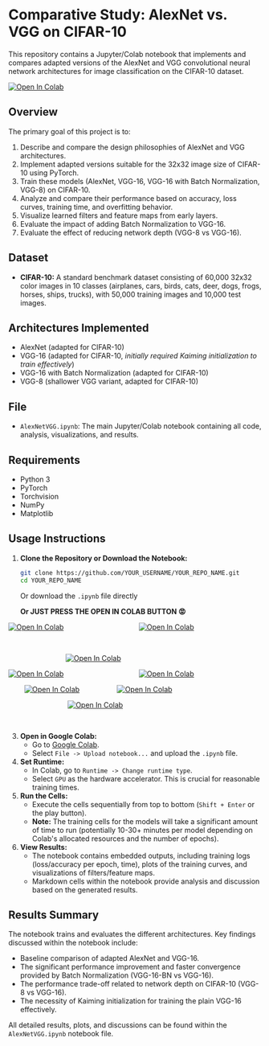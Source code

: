 


# Comparative Study: AlexNet vs. VGG on CIFAR-10

This repository contains a Jupyter/Colab notebook that implements and compares adapted versions of the AlexNet and VGG convolutional neural network architectures for image classification on the CIFAR-10 dataset.

[![Open In Colab](https://colab.research.google.com/assets/colab-badge.svg)](https://colab.research.google.com/github/SkillzZA/AlexNet-VGG-CIFAR10/blob/main/AlexNetVGG.ipynb)

## Overview

The primary goal of this project is to:
1.  Describe and compare the design philosophies of AlexNet and VGG architectures.
2.  Implement adapted versions suitable for the 32x32 image size of CIFAR-10 using PyTorch.
3.  Train these models (AlexNet, VGG-16, VGG-16 with Batch Normalization, VGG-8) on CIFAR-10.
4.  Analyze and compare their performance based on accuracy, loss curves, training time, and overfitting behavior.
5.  Visualize learned filters and feature maps from early layers.
6.  Evaluate the impact of adding Batch Normalization to VGG-16.
7.  Evaluate the effect of reducing network depth (VGG-8 vs VGG-16).

## Dataset

*   **CIFAR-10:** A standard benchmark dataset consisting of 60,000 32x32 color images in 10 classes (airplanes, cars, birds, cats, deer, dogs, frogs, horses, ships, trucks), with 50,000 training images and 10,000 test images.

## Architectures Implemented

*   AlexNet (adapted for CIFAR-10)
*   VGG-16 (adapted for CIFAR-10, *initially required Kaiming initialization to train effectively*)
*   VGG-16 with Batch Normalization (adapted for CIFAR-10)
*   VGG-8 (shallower VGG variant, adapted for CIFAR-10)

## File

*   `AlexNetVGG.ipynb`: The main Jupyter/Colab notebook containing all code, analysis, visualizations, and results.

## Requirements

*   Python 3
*   PyTorch
*   Torchvision
*   NumPy
*   Matplotlib

## Usage Instructions

1.  **Clone the Repository or Download the Notebook:**
    ```bash
    git clone https://github.com/YOUR_USERNAME/YOUR_REPO_NAME.git
    cd YOUR_REPO_NAME
    ```
    Or download the `.ipynb` file directly
    
    **Or JUST PRESS THE OPEN IN COLAB BUTTON 😡** 
    
   [![Open In Colab](https://colab.research.google.com/assets/colab-badge.svg)](https://colab.research.google.com/github/SkillzZA/AlexNet-VGG-CIFAR10/blob/main/AlexNetVGG.ipynb) &nbsp; &nbsp; &nbsp; &nbsp; &nbsp;&nbsp; &nbsp; &nbsp; &nbsp; &nbsp;&nbsp; &nbsp; &nbsp; &nbsp; &nbsp;&nbsp; &nbsp; &nbsp; &nbsp; &nbsp;    [![Open In Colab](https://colab.research.google.com/assets/colab-badge.svg)](https://colab.research.google.com/github/SkillzZA/AlexNet-VGG-CIFAR10/blob/main/AlexNetVGG.ipynb)<br/> 


   $~$


 &nbsp;&nbsp; &nbsp; &nbsp; &nbsp; &nbsp;&nbsp; &nbsp; &nbsp; &nbsp; &nbsp;&nbsp; &nbsp; &nbsp; &nbsp; &nbsp; [![Open In Colab](https://colab.research.google.com/assets/colab-badge.svg)](https://colab.research.google.com/github/SkillzZA/AlexNet-VGG-CIFAR10/blob/main/AlexNetVGG.ipynb)

   [![Open In Colab](https://colab.research.google.com/assets/colab-badge.svg)](https://colab.research.google.com/github/SkillzZA/AlexNet-VGG-CIFAR10/blob/main/AlexNetVGG.ipynb) &nbsp; &nbsp; &nbsp; &nbsp; &nbsp;&nbsp; &nbsp; &nbsp; &nbsp; &nbsp;&nbsp; &nbsp; &nbsp; &nbsp; &nbsp;&nbsp; &nbsp; &nbsp; &nbsp; &nbsp;    [![Open In Colab](https://colab.research.google.com/assets/colab-badge.svg)](https://colab.research.google.com/github/SkillzZA/AlexNet-VGG-CIFAR10/blob/main/AlexNetVGG.ipynb)



  &nbsp; &nbsp; &nbsp; &nbsp;   [![Open In Colab](https://colab.research.google.com/assets/colab-badge.svg)](https://colab.research.google.com/github/SkillzZA/AlexNet-VGG-CIFAR10/blob/main/AlexNetVGG.ipynb)   &nbsp;&nbsp; &nbsp; &nbsp; &nbsp; &nbsp;&nbsp; &nbsp; &nbsp; &nbsp; [![Open In Colab](https://colab.research.google.com/assets/colab-badge.svg)](https://colab.research.google.com/github/SkillzZA/AlexNet-VGG-CIFAR10/blob/main/AlexNetVGG.ipynb)
  
  
  &nbsp;&nbsp; &nbsp;&nbsp; &nbsp;&nbsp; &nbsp; &nbsp;&nbsp; &nbsp;&nbsp; &nbsp; &nbsp; &nbsp;&nbsp; &nbsp; &nbsp; &nbsp;   [![Open In Colab](https://colab.research.google.com/assets/colab-badge.svg)](https://colab.research.google.com/github/SkillzZA/AlexNet-VGG-CIFAR10/blob/main/AlexNetVGG.ipynb)
  &nbsp;&nbsp; &nbsp; &nbsp; &nbsp; &nbsp;  &nbsp;&nbsp; &nbsp; &nbsp; &nbsp; &nbsp;&nbsp; &nbsp; &nbsp; &nbsp; 



  $~$
  
3.  **Open in Google Colab:**
    *   Go to [Google Colab](https://colab.research.google.com/).
    *   Select `File -> Upload notebook...` and upload the `.ipynb` file.
4.  **Set Runtime:**
    *   In Colab, go to `Runtime -> Change runtime type`.
    *   Select `GPU` as the hardware accelerator. This is crucial for reasonable training times.
5.  **Run the Cells:**
    *   Execute the cells sequentially from top to bottom (`Shift + Enter` or the play button).
    *   **Note:** The training cells for the models will take a significant amount of time to run (potentially 10-30+ minutes per model depending on Colab's allocated resources and the number of epochs).
6.  **View Results:**
    *   The notebook contains embedded outputs, including training logs (loss/accuracy per epoch, time), plots of the training curves, and visualizations of filters/feature maps.
    *   Markdown cells within the notebook provide analysis and discussion based on the generated results.

## Results Summary

The notebook trains and evaluates the different architectures. Key findings discussed within the notebook include:
*   Baseline comparison of adapted AlexNet and VGG-16.
*   The significant performance improvement and faster convergence provided by Batch Normalization (VGG-16-BN vs VGG-16).
*   The performance trade-off related to network depth on CIFAR-10 (VGG-8 vs VGG-16).
*   The necessity of Kaiming initialization for training the plain VGG-16 effectively.

All detailed results, plots, and discussions can be found within the `AlexNetVGG.ipynb` notebook file.
